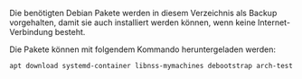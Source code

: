 Die benötigten Debian Pakete werden in diesem Verzeichnis als Backup vorgehalten, 
damit sie auch installiert werden können, wenn keine Internet-Verbindung besteht.

Die Pakete können mit folgendem Kommando heruntergeladen werden:

```
apt download systemd-container libnss-mymachines debootstrap arch-test
```